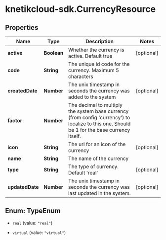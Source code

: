 # knetikcloud-sdk.CurrencyResource

## Properties
Name | Type | Description | Notes
------------ | ------------- | ------------- | -------------
**active** | **Boolean** | Whether the currency is active. Default true | [optional] 
**code** | **String** | The unique id code for the currency. Maximum 5 characters | 
**createdDate** | **Number** | The unix timestamp in seconds the currency was added to the system | [optional] 
**factor** | **Number** | The decimal to multiply the system base currency (from config &#39;currency&#39;) to localize to this one. Should be 1 for the base currency itself. | 
**icon** | **String** | The url for an icon of the currency | [optional] 
**name** | **String** | The name of the currency | 
**type** | **String** | The type of currency. Default &#39;real&#39; | [optional] 
**updatedDate** | **Number** | The unix timestamp in seconds the currency was last updated in the system. | [optional] 


<a name="TypeEnum"></a>
## Enum: TypeEnum


* `real` (value: `"real"`)

* `virtual` (value: `"virtual"`)




